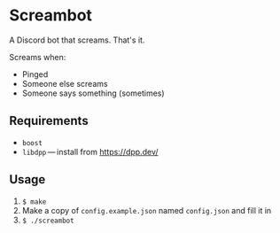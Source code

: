 # Screambot
A Discord bot that screams. That's it.

Screams when:
- Pinged
- Someone else screams
- Someone says something (sometimes)

## Requirements
- `boost`
- `libdpp` — install from https://dpp.dev/

## Usage
1. `$ make`
2. Make a copy of `config.example.json` named `config.json` and fill it in
3. `$ ./screambot`
